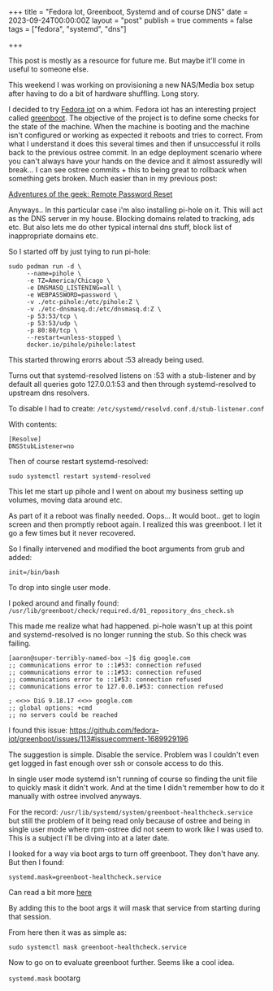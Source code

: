 +++
title = "Fedora Iot, Greenboot, Systemd and of course DNS"
date = 2023-09-24T00:00:00Z
layout = "post"
publish = true
comments = false
tags = ["fedora", "systemd", "dns"]

+++

This post is mostly as a resource for future me.  But maybe it'll come in useful to someone else.

This weekend I was working on provisioning a new NAS/Media box setup after having to do a bit of hardware shuffling.  Long story.

I decided to try [Fedora iot](https://fedoraproject.org/iot/) on a whim. Fedora iot has an interesting project called [greenboot](https://github.com/fedora-iot/greenboot).  The objective of the project is to define some checks for the state of the machine.  When the machine is booting and the machine isn't configured or working as expected it reboots and tries to correct.  From what I understand it does this several times and then if unsuccessful it rolls back to the previous ostree commit.  In an edge deployment scenario where you can't always have your hands on the device and it almost assuredly will break... I can see ostree commits + this to being great to rollback when something gets broken.   Much easier than in my previous post: 

[Adventures of the geek: Remote Password Reset](https://geekgonecrazy.com/2022/06/16/adventures-of-the-geek-remote-password-reset/)

Anyways.. In this particular case i'm also installing pi-hole on it.  This will act as the DNS server in my house.  Blocking domains related to tracking, ads etc. But also lets me do other typical internal dns stuff, block list of inappropriate domains etc.

So I started off by just tying to run pi-hole:

```
sudo podman run -d \
     --name=pihole \
     -e TZ=America/Chicago \
     -e DNSMASQ_LISTENING=all \
     -e WEBPASSWORD=password \
     -v ./etc-pihole:/etc/pihole:Z \
     -v ./etc-dnsmasq.d:/etc/dnsmasq.d:Z \
     -p 53:53/tcp \
     -p 53:53/udp \
     -p 80:80/tcp \
     --restart=unless-stopped \
     docker.io/pihole/pihole:latest
```

This started throwing erorrs about :53 already being used.

Turns out that systemd-resolved listens on :53 with a stub-listener and by default all queries goto 127.0.0.1:53 and then through systemd-resolved to upstream dns resolvers.


To disable I had to create: `/etc/systemd/resolvd.conf.d/stub-listener.conf`

With contents:

```
[Resolve]
DNSStubListener=no
```

Then of course restart systemd-resolved:

```
sudo systemctl restart systemd-resolved
```

This let me start up pihole and I went on about my business setting up volumes, moving data around etc.


As part of it a reboot was finally needed.  Oops... It would boot.. get to login screen and then promptly reboot again.  I realized this was greenboot.  I let it go a few times but it never recovered.

So I finally intervened and modified the boot arguments from grub and added:

```
init=/bin/bash
```

To drop into single user mode.

I poked around and finally found: `/usr/lib/greenboot/check/required.d/01_repository_dns_check.sh`

This made me realize what had happened.  pi-hole wasn't up at this point and systemd-resolved is no longer running the stub.  So this check was failing.

```
[aaron@super-terribly-named-box ~]$ dig google.com
;; communications error to ::1#53: connection refused
;; communications error to ::1#53: connection refused
;; communications error to ::1#53: connection refused
;; communications error to 127.0.0.1#53: connection refused

; <<>> DiG 9.18.17 <<>> google.com
;; global options: +cmd
;; no servers could be reached
```

I found this issue: https://github.com/fedora-iot/greenboot/issues/113#issuecomment-1689929196

The suggestion is simple.  Disable the service.  Problem was I couldn't even get logged in fast enough over ssh or console access to do this.

In single user mode systemd isn't running of course so finding the unit file to quickly mask it didn't work.  And at the time I didn't remember how to do it manually with ostree involved anyways.

For the record: `/usr/lib/systemd/system/greenboot-healthcheck.service` but still the problem of it being read only because of ostree and being in single user mode where rpm-ostree did not seem to work like I was used to.  This is a subject i'll be diving into at a later date.


I looked for a way via boot args to turn off greenboot.  They don't have any.  But then I found:

```
systemd.mask=greenboot-healthcheck.service
```

Can read a bit more [here](https://man.archlinux.org/man/systemd-debug-generator.8.en)

By adding this to the boot args it will mask that service from starting during that session.

From here then it was as simple as: 

```
sudo systemctl mask greenboot-healthcheck.service
```

Now to go on to evaluate greenboot further.  Seems like a cool idea.

`systemd.mask` bootarg